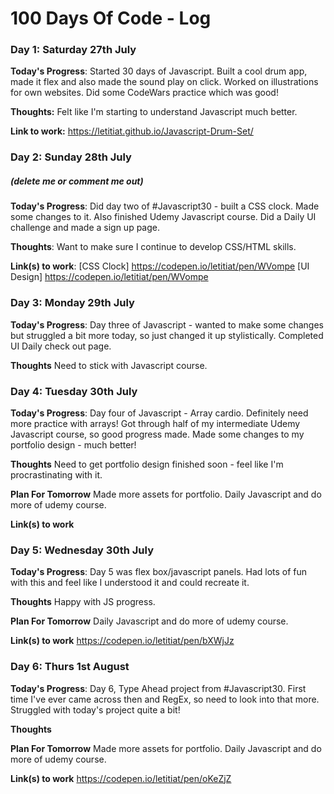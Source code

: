 # 100 Days Of Code - Log

### Day 1: Saturday 27th July

**Today's Progress**: Started 30 days of Javascript. Built a cool drum app, made it flex and also made the sound play on click. Worked on illustrations for own websites. Did some CodeWars practice which was good!

**Thoughts:** Felt like I'm starting to understand Javascript much better.

**Link to work:** https://letitiat.github.io/Javascript-Drum-Set/

### Day 2: Sunday 28th July
##### (delete me or comment me out)

**Today's Progress**: Did day two of #Javascript30 - built a CSS clock. Made some changes to it. Also finished Udemy Javascript course. Did a Daily UI challenge and made a sign up page.

**Thoughts**: Want to make sure I continue to develop CSS/HTML skills.

**Link(s) to work**: [CSS Clock] https://codepen.io/letitiat/pen/WVompe
                     [UI Design] https://codepen.io/letitiat/pen/WVompe


### Day 3: Monday 29th July

**Today's Progress**: Day three of Javascript - wanted to make some changes but struggled a bit more today, so just changed it up stylistically. Completed UI Daily check out page.

**Thoughts** Need to stick with Javascript course.


### Day 4: Tuesday 30th July

**Today's Progress**: Day four of Javascript - Array cardio. Definitely need more practice with arrays! Got through half of my intermediate Udemy Javascript course, so good progress made. Made some changes to my portfolio design - much better!

**Thoughts** Need to get portfolio design finished soon - feel like I'm procrastinating with it.

**Plan For Tomorrow** Made more assets for portfolio. Daily Javascript and do more of udemy course.

**Link(s) to work**

### Day 5: Wednesday 30th July

**Today's Progress**: Day 5 was flex box/javascript panels. Had lots of fun with this and feel like I understood it and could recreate it.

**Thoughts** Happy with JS progress.

**Plan For Tomorrow** Daily Javascript and do more of udemy course.

**Link(s) to work** https://codepen.io/letitiat/pen/bXWjJz

### Day 6: Thurs 1st August

**Today's Progress**: Day 6, Type Ahead project from #Javascript30. First time I've ever came across then and RegEx, so need to look into that more. Struggled with today's project quite a bit!

**Thoughts** 

**Plan For Tomorrow** Made more assets for portfolio. Daily Javascript and do more of udemy course.

**Link(s) to work** https://codepen.io/letitiat/pen/oKeZjZ
